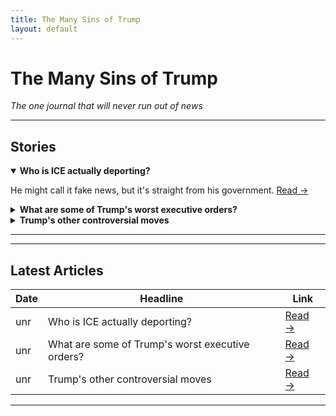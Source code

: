 ```yaml
---
title: The Many Sins of Trump
layout: default
---
```


#  **The Many Sins of Trump**
_The one journal that will never run out of news_

---

## Stories

<details open>
  <summary><strong>Who is ICE actually deporting?</strong></summary>
  <p>He might call it fake news, but it's straight from his government. <a href="ice.md">Read →</a></p>
</details>

<details>
  <summary><strong>What are some of Trump's worst executive orders?</strong></summary>
  <p>Fox News is never going to show any of this. <a href="#executive-orders">Read →</a></p>
</details>

<details>
  <summary><strong>Trump's other controversial moves</strong></summary>
  <p>He's playing chess with the world as his board. <a href="#trump-controversy">Read →</a></p>
</details>

---

---

##  Latest Articles

|  Date         |  Headline                                                   |  Link                       |
|---------------|-------------------------------------------------------------|-----------------------------|
| unr           | Who is ICE actually deporting?                              | [Read →](#ice)              |
| unr           | What are some of Trump's worst executive orders?            | [Read →](#executive-orders) |
| unr           | Trump's other controversial moves                           | [Read →](#trump-controversy)|

---
